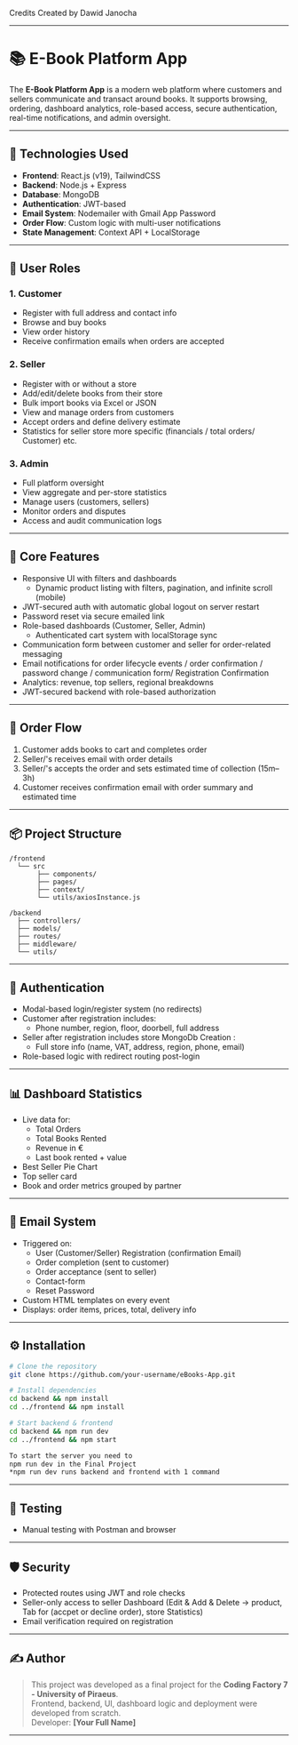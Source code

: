 Credits
Created by Dawid Janocha 

---

# 📚 E-Book Platform App

The **E-Book Platform App** is a modern web platform where customers and sellers communicate and transact around books. It supports browsing, ordering, dashboard analytics, role-based access, secure authentication, real-time notifications, and admin oversight.

---

## 🔧 Technologies Used

- **Frontend**: React.js (v19), TailwindCSS
- **Backend**: Node.js + Express
- **Database**: MongoDB
- **Authentication**: JWT-based
- **Email System**: Nodemailer with Gmail App Password
- **Order Flow**: Custom logic with multi-user notifications
- **State Management**: Context API + LocalStorage

---

## 👥 User Roles

### 1. Customer
- Register with full address and contact info
- Browse and buy books
- View order history
- Receive confirmation emails when orders are accepted

### 2. Seller
- Register with or without a store
- Add/edit/delete books from their store
- Bulk import books via Excel or JSON
- View and manage orders from customers
- Accept orders and define delivery estimate
- Statistics for seller store more specific (financials / total orders/ Customer) etc.

### 3. Admin
- Full platform oversight  
- View aggregate and per-store statistics  
- Manage users (customers, sellers)  
- Monitor orders and disputes  
- Access and audit communication logs  

---

## 🧩 Core Features


- Responsive UI with filters and dashboards
   - Dynamic product listing with filters, pagination, and infinite scroll (mobile)
- JWT-secured auth with automatic global logout on server restart  
- Password reset via secure emailed link  
- Role-based dashboards (Customer, Seller, Admin)
    - Authenticated cart system with localStorage sync
- Communication form between customer and seller for order-related messaging  
- Email notifications for order lifecycle events / order confirmation / password change / communication form/ Registration Confirmation  
- Analytics: revenue, top sellers, regional breakdowns  
- JWT-secured backend with role-based authorization

---

## 🔄 Order Flow

1. Customer adds books to cart and completes order
2. Seller/'s receives email with order details
3. Seller/'s accepts the order and sets estimated time of  collection (15m–3h)
4. Customer receives confirmation email with order summary and estimated time

---

## 📦 Project Structure

```
/frontend
  └── src
       ├── components/
       ├── pages/
       ├── context/
       └── utils/axiosInstance.js

/backend
  ├── controllers/
  ├── models/
  ├── routes/
  ├── middleware/
  └── utils/
```

---

## 🔐 Authentication

- Modal-based login/register system (no redirects)
- Customer after registration includes:
  - Phone number, region, floor, doorbell, full address
- Seller after registration includes store MongoDb Creation :
  - Full store info (name, VAT, address, region, phone, email)
- Role-based logic with redirect routing post-login

---

## 📊 Dashboard Statistics

- Live data for:
  - Total Orders
  - Total Books Rented
  - Revenue in €
  - Last book rented + value
- Best Seller Pie Chart
- Top seller card
- Book and order metrics grouped by partner

---

## 📩 Email System

- Triggered on:
  - User (Customer/Seller) Registration (confirmation  Email)
  - Order completion (sent to customer)
  - Order acceptance (sent to seller)
  - Contact-form
  - Reset Password
- Custom HTML templates on every event
- Displays: order items, prices, total, delivery info

---

## ⚙️ Installation

```bash
# Clone the repository
git clone https://github.com/your-username/eBooks-App.git

# Install dependencies
cd backend && npm install
cd ../frontend && npm install

# Start backend & frontend
cd backend && npm run dev
cd ../frontend && npm start

To start the server you need to
npm run dev in the Final Project 
*npm run dev runs backend and frontend with 1 command 
```

---

## 🧪 Testing

- Manual testing with Postman and browser

---

## 🛡️ Security

- Protected routes using JWT and role checks
- Seller-only access to seller Dashboard (Edit & Add & Delete -> product, Tab for (accpet or decline order), store Statistics)
- Email verification required on registration

---

## ✍️ Author

> This project was developed as a final project for the **Coding Factory 7 - University of Piraeus**.  
> Frontend, backend, UI, dashboard logic and deployment were developed from scratch.  
> Developer: **[Your Full Name]**  

---
